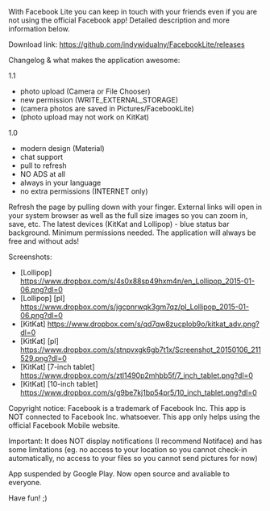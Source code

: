 With Facebook Lite you can keep in touch with your friends even if you are not using the official Facebook app! Detailed description and more information below.

Download link: https://github.com/indywidualny/FacebookLite/releases

Changelog & what makes the application awesome:

1.1
* photo upload (Camera or File Chooser)
* new permission (WRITE_EXTERNAL_STORAGE)
* (camera photos are saved in Pictures/FacebookLite)
* (photo upload may not work on KitKat)

1.0
* modern design (Material)
* chat support 
* pull to refresh
* NO ADS at all
* always in your language 
* no extra permissions (INTERNET only) 

Refresh the page by pulling down with your finger. External links will open in your system browser as well as the full size images so you can zoom in, save, etc. The latest devices (KitKat and Lollipop) - blue status bar background. Minimum permissions needed. The application will always be free and without ads!

Screenshots:

* [Lollipop] https://www.dropbox.com/s/4s0x88sp49hxm4n/en_Lollipop_2015-01-06.png?dl=0
* [Lollipop] [pl] https://www.dropbox.com/s/jgcpnrwqk3gm7qz/pl_Lollipop_2015-01-06.png?dl=0
* [KitKat] https://www.dropbox.com/s/qd7qw8zucplob9o/kitkat_adv.png?dl=0
* [KitKat] [pl] https://www.dropbox.com/s/stnpvxgk6gb7t1x/Screenshot_20150106_211529.png?dl=0
* [KitKat] [7-inch tablet] https://www.dropbox.com/s/ztl1490p2mhbb5f/7_inch_tablet.png?dl=0
* [KitKat] [10-inch tablet] https://www.dropbox.com/s/g9be7kj1bp54pr5/10_inch_tablet.png?dl=0

Copyright notice: Facebook is a trademark of Facebook Inc. This app is NOT connected to Facebook Inc. whatsoever. This app only helps using the official Facebook Mobile website. 

Important: It does NOT display notifications (I recommend Notiface) and has some limitations (eg. no access to your location so you cannot check-in automatically, no access to your files so you cannot send pictures for now) 

App suspended by Google Play.
Now open source and avaliable to everyone.

Have fun! ;)
